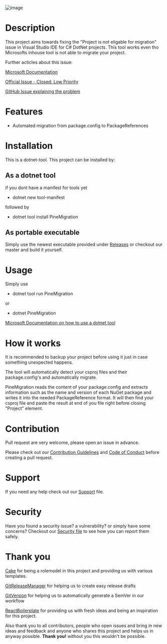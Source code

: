 
![image](https://user-images.githubusercontent.com/27786664/154346980-c3248615-09a4-4d15-9cbc-86677df1ac52.png)

# Description
This project aims towards fixing the "Project is not eligable for migration" issue in Visual Studio IDE for C# DotNet projects.
This tool works even tho Microsofts inhouse tool is not able to migrate your project.

Further acticles about this issue:

[Microsoft Documentation](https://docs.microsoft.com/en-us/nuget/consume-packages/migrate-packages-config-to-package-reference)

[Official Issue - Closed: Low Priority](https://developercommunity.visualstudio.com/t/migrate-packagesconfig-to-packagereference-not-ava/246759)

[GitHub Issue explaining the problem](https://github.com/NuGet/docs.microsoft.com-nuget/issues/860)

# Features
- Automated migration from package.config to PackageReferences


# Installation
This is a dotnet-tool. This project can be installed by:

## As a dotnet tool
if you dont have a manifest for tools yet

- dotnet new tool-manifest

followed by

- dotnet tool install PineMigration

## As portable executable
Simply use the newest executable provided under [Releases](https://github.com/Witteborn/PineMigration-DotNet/releases) or checkout our master and build it yourself.

# Usage
Simply use
- dotnet tool run PineMigration

or

- dotnet PineMigration

[Microsoft Documentation on how to use a dotnet tool](https://docs.microsoft.com/de-de/dotnet/core/tools/global-tools)

# How it works

It is recommended to backup your project before using it just in case something unexpected happens.

The tool will automatically detect your csproj files and their package.config's and automatically migrate.

PineMigration reads the content of your package.config and extracts information such as the name and version of each NuGet package and writes it into the needed PackageReference format. It will then find your csproj file and paste the result at end of you file right before closing "Project" element.


# Contribution
Pull request are very welcome, please open an issue in advance.

Please check out our [Contribution Guidelines](./CONTRIBUTING.md) and [Code of Conduct](./CODE_OF_CONDUCT.md) before creating a pull request.

# Support
If you need any help check out our [Support](./SUPPORT.md) file.

# Security

Have you found a security issue? a vulnerability? or simply have some concerns?
Checkout our [Security file](./SECURITY.md) to see how you can report them safely.

# Thank you
[Cake](https://github.com/cake-build/cake) for being a rolemodel in this project and providing us with various templates.

[GitReleaseManager](https://github.com/GitTools/GitReleaseManager) for helping us to create easy release drafts

[GitVersion](https://github.com/GitTools/GitVersion) for helping us to automatically generate a SemVer in our workflow

[ReactBoilerplate](https://github.com/react-boilerplate/react-boilerplate) for providing us with fresh ideas and being an inspiration for this project. 

Also thank you to all contributors, people who open issues and bring in new ideas and feedback and anyone who shares this project and helps us in anyway possible.
**Thank you!** without you this wouldn't be possible.
